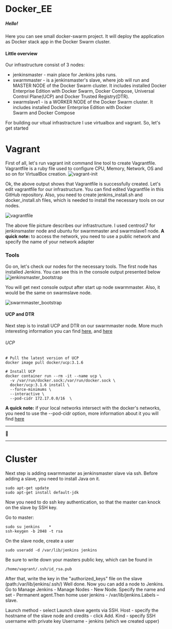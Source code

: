 # Docker_EE

##### Hello!
Here you can see small docker-swarm project. It will deploy the application as Docker stack app in the Docker Swarm cluster.
####  Little overview
Our infrastructure consist of 3 nodes:
* jenkinsmaster - main place for Jenkins jobs runs.
* swarmmaster - is a jenkinsmaster's slave, where job will run and MASTER NODE of the Docker Swarm cluster. It includes installed Docker Enterprise Edition with Docker Swarm, Docker Compose, Universal Control Plane(UCP) and Docker Trusted Registry(DTR).
* swarmslave1 - is a WORKER NODE of the Docker Swarm cluster. It includes installed Docker Enterprise Edition with Docker Swarm and Docker Compose

For building our vitual infrastracture I use virtualbox and vagrant. So, let's get started

# Vagrant
First of all, let's run vagrant init command line tool to create Vagrantfile. Vagrantfile is a ruby file used to configure CPU, Memory, Network, OS and so on for VirtualBox creation.
![vagrant-init](https://user-images.githubusercontent.com/30426958/56807807-7ad8da00-6838-11e9-86f2-ee79e1368a08.png)

Ok, the above output shows that Vagrantfile is successfully created. Let's edit vagrantfile for our infrastructure. You can find edited Vagrantfile in this GitHub repository. Also, you need to create jenkins_install.sh and docker_install.sh files, which is needed to install the necessary tools on our nodes.

![vagrantfile](https://user-images.githubusercontent.com/30426958/56931166-c9f86680-6ae7-11e9-9a4b-e6f8b91eb83b.png)

The above file picture describes our infrastructure. I used centros\7 for jenkinsmaster node and ubuntu for swarmmaster  and swarmslave1 node. 
**A quick note:** to access the network, you need to use a public network and specify the name of your network adapter
### Tools
Go on, let's check our nodes for the necessary tools. The first node has installed Jenkins. You can see this in the console output presented below
![jenkinsmaster_bootstrap](https://user-images.githubusercontent.com/30426958/56929175-a03c4100-6ae1-11e9-9c8c-f52a42a27f44.png)

You will get next console output after start up node swarmmaster. Also, it would be the same on swarmslave node.

![swarmmaster_bootstrap](https://user-images.githubusercontent.com/30426958/56930708-56a22500-6ae6-11e9-8fc5-244fd028d8fe.png)

#### UCP and DTR
Next step is to install UCP and DTR on our swarmmaster node. More much interesting information you can find [here](https://docs.docker.com/ee/ucp/admin/install/ "Universal Control Plane"), and [here](https://docs.docker.com/ee/dtr/admin/install/ "Docker Trusted Registry")

###### UCP
```shell
# Pull the latest version of UCP
docker image pull docker/ucp:3.1.6

# Install UCP
docker container run --rm -it --name ucp \
  -v /var/run/docker.sock:/var/run/docker.sock \
  docker/ucp:3.1.6 install \
  --force-minimums \
  --interactive \
  --pod-cidr 172.17.0.0/16  \
  ```
  **A quick note:** if your local networks intersect with the docker's networks, you need to use the --pod-cidr option, more information about it you will find [here](https://docs.docker.com/reference/ucp/3.1/cli/install/ "Options")

---

🦎

---
 
 # Cluster
 
 Next step is adding swarmmaster as jenkinsmaster slave via ssh. Before adding a slave, you need to install Java on it.
 ```shell
 sudo apt-get update
 sudo apt-get install default-jdk
  ```
  Now you need to do ssh key authentication, so that the master can knock on the slave by SSH key.
  
Go to master:
```shell
sudo su jenkins    *
ssh-keygen -b 2048 -t rsa
```
On the slave node, create a user
```shell
sudo useradd -d /var/lib/jenkins jenkins
```
Be sure to write down your masters public key, which can be found in
```shell
/home/vagrant/.ssh/id_rsa.pub
```
After that, write the key in the "authorized_keys" file on the slave (path:/var/lib/jenkins/.ssh/)
Well done. Now you can add a node to Jenkins. Go to Manage Jenkins - Manage Nodes - New Node. Specify the name and set - Permanent agent.Then home user jenkins - /var/lib/jenkins.Labels – slave. 

Launch method - select Launch slave agents via SSH. Host - specify the hostname of the slave node and credits - click Add. Kind - specify SSH username with private key
Username - jenkins (which we created upper)
